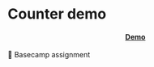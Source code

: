 # Counter demo

<h4 align="center">
  <a href="https://counter-sooty-five.vercel.app/">Demo</a>
</h4>

🧪 Basecamp assignment 
